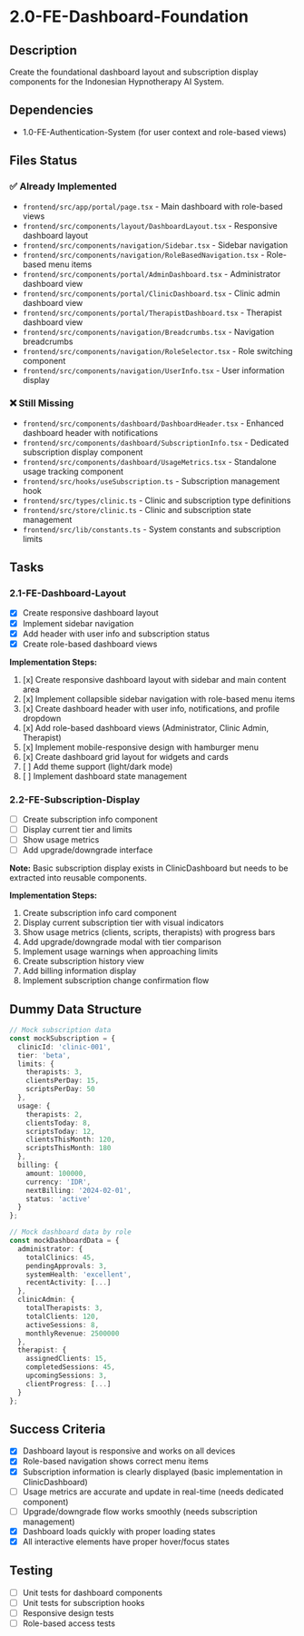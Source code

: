 # 2.0-FE-Dashboard-Foundation

## Description
Create the foundational dashboard layout and subscription display components for the Indonesian Hypnotherapy AI System.

## Dependencies
- 1.0-FE-Authentication-System (for user context and role-based views)

## Files Status

### ✅ Already Implemented
- `frontend/src/app/portal/page.tsx` - Main dashboard with role-based views
- `frontend/src/components/layout/DashboardLayout.tsx` - Responsive dashboard layout
- `frontend/src/components/navigation/Sidebar.tsx` - Sidebar navigation
- `frontend/src/components/navigation/RoleBasedNavigation.tsx` - Role-based menu items
- `frontend/src/components/portal/AdminDashboard.tsx` - Administrator dashboard view
- `frontend/src/components/portal/ClinicDashboard.tsx` - Clinic admin dashboard view
- `frontend/src/components/portal/TherapistDashboard.tsx` - Therapist dashboard view
- `frontend/src/components/navigation/Breadcrumbs.tsx` - Navigation breadcrumbs
- `frontend/src/components/navigation/RoleSelector.tsx` - Role switching component
- `frontend/src/components/navigation/UserInfo.tsx` - User information display

### ❌ Still Missing
- `frontend/src/components/dashboard/DashboardHeader.tsx` - Enhanced dashboard header with notifications
- `frontend/src/components/dashboard/SubscriptionInfo.tsx` - Dedicated subscription display component
- `frontend/src/components/dashboard/UsageMetrics.tsx` - Standalone usage tracking component  
- `frontend/src/hooks/useSubscription.ts` - Subscription management hook
- `frontend/src/types/clinic.ts` - Clinic and subscription type definitions
- `frontend/src/store/clinic.ts` - Clinic and subscription state management
- `frontend/src/lib/constants.ts` - System constants and subscription limits

## Tasks

### 2.1-FE-Dashboard-Layout
- [x] Create responsive dashboard layout
- [x] Implement sidebar navigation
- [x] Add header with user info and subscription status
- [x] Create role-based dashboard views

**Implementation Steps:**
1. [x] Create responsive dashboard layout with sidebar and main content area
2. [x] Implement collapsible sidebar navigation with role-based menu items  
3. [x] Create dashboard header with user info, notifications, and profile dropdown
4. [x] Add role-based dashboard views (Administrator, Clinic Admin, Therapist)
5. [x] Implement mobile-responsive design with hamburger menu
6. [x] Create dashboard grid layout for widgets and cards
7. [ ] Add theme support (light/dark mode)
8. [ ] Implement dashboard state management

### 2.2-FE-Subscription-Display
- [ ] Create subscription info component
- [ ] Display current tier and limits  
- [ ] Show usage metrics
- [ ] Add upgrade/downgrade interface

**Note:** Basic subscription display exists in ClinicDashboard but needs to be extracted into reusable components.

**Implementation Steps:**
1. Create subscription info card component
2. Display current subscription tier with visual indicators
3. Show usage metrics (clients, scripts, therapists) with progress bars
4. Add upgrade/downgrade modal with tier comparison
5. Implement usage warnings when approaching limits
6. Create subscription history view
7. Add billing information display
8. Implement subscription change confirmation flow

## Dummy Data Structure
```typescript
// Mock subscription data
const mockSubscription = {
  clinicId: 'clinic-001',
  tier: 'beta',
  limits: {
    therapists: 3,
    clientsPerDay: 15,
    scriptsPerDay: 50
  },
  usage: {
    therapists: 2,
    clientsToday: 8,
    scriptsToday: 12,
    clientsThisMonth: 120,
    scriptsThisMonth: 180
  },
  billing: {
    amount: 100000,
    currency: 'IDR',
    nextBilling: '2024-02-01',
    status: 'active'
  }
};

// Mock dashboard data by role
const mockDashboardData = {
  administrator: {
    totalClinics: 45,
    pendingApprovals: 3,
    systemHealth: 'excellent',
    recentActivity: [...]
  },
  clinicAdmin: {
    totalTherapists: 3,
    totalClients: 120,
    activeSessions: 8,
    monthlyRevenue: 2500000
  },
  therapist: {
    assignedClients: 15,
    completedSessions: 45,
    upcomingSessions: 3,
    clientProgress: [...]
  }
};
```

## Success Criteria
- [x] Dashboard layout is responsive and works on all devices
- [x] Role-based navigation shows correct menu items
- [x] Subscription information is clearly displayed (basic implementation in ClinicDashboard)
- [ ] Usage metrics are accurate and update in real-time (needs dedicated component)
- [ ] Upgrade/downgrade flow works smoothly (needs subscription management)
- [x] Dashboard loads quickly with proper loading states
- [x] All interactive elements have proper hover/focus states

## Testing
- [ ] Unit tests for dashboard components
- [ ] Unit tests for subscription hooks
- [ ] Responsive design tests
- [ ] Role-based access tests 